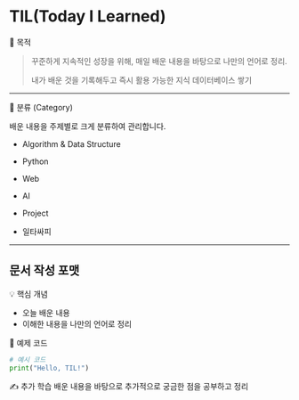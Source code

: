 # TIL(Today I Learned)

📌 목적

>꾸준하게 지속적인 성장을 위해, 매일 배운 내용을 바탕으로 나만의 언어로 정리.
>
>내가 배운 것을 기록해두고 즉시 활용 가능한 지식 데이터베이스 쌓기
>
---

📂 분류 (Category)

배운 내용을 주제별로 크게 분류하여 관리합니다.

- Algorithm & Data Structure

- Python

- Web 

- AI 

- Project

- 일타싸피

---

## 문서 작성 포맷

💡 핵심 개념
- 오늘 배운 내용
- 이해한 내용을 나만의 언어로 정리

🧩 예제 코드
```python
# 예시 코드
print("Hello, TIL!")
```

✍️ 추가 학습
 배운 내용을 바탕으로 추가적으로 궁금한 점을 공부하고 정리

